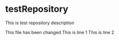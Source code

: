 # testRepository
This is test repository description


This file has been changed
This is line 1
This is line 2

